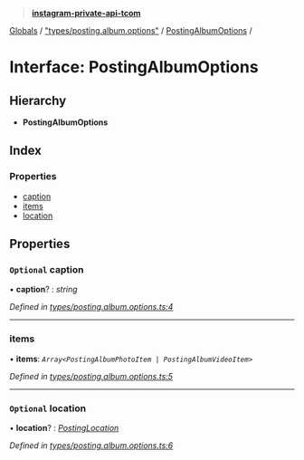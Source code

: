 > **[instagram-private-api-tcom](../README.md)**

[Globals](../README.md) / ["types/posting.album.options"](../modules/_types_posting_album_options_.md) / [PostingAlbumOptions](_types_posting_album_options_.postingalbumoptions.md) /

# Interface: PostingAlbumOptions

## Hierarchy

* **PostingAlbumOptions**

## Index

### Properties

* [caption](_types_posting_album_options_.postingalbumoptions.md#optional-caption)
* [items](_types_posting_album_options_.postingalbumoptions.md#items)
* [location](_types_posting_album_options_.postingalbumoptions.md#optional-location)

## Properties

### `Optional` caption

• **caption**? : *string*

*Defined in [types/posting.album.options.ts:4](https://github.com/cuonglnhust/instagram-private-api-tcom/blob/3e16058/src/types/posting.album.options.ts#L4)*

___

###  items

• **items**: *`Array<PostingAlbumPhotoItem | PostingAlbumVideoItem>`*

*Defined in [types/posting.album.options.ts:5](https://github.com/cuonglnhust/instagram-private-api-tcom/blob/3e16058/src/types/posting.album.options.ts#L5)*

___

### `Optional` location

• **location**? : *[PostingLocation](_types_posting_options_.postinglocation.md)*

*Defined in [types/posting.album.options.ts:6](https://github.com/cuonglnhust/instagram-private-api-tcom/blob/3e16058/src/types/posting.album.options.ts#L6)*